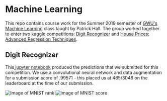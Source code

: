 # Machine Learning

This repo contains course work for the Summer 2019 semester of <a href= "https://github.com/jphall663/GWU_data_mining" rel="nofollow">GWU's Machine Learning</a> class taught by Patrick Hall. The group worked together to enter two kaggle competitions: <a href="https://www.kaggle.com/c/digit-recognizer" rel="nofollow">Digit Recognizer</a> and <a href="https://www.kaggle.com/c/house-prices-advanced-regression-techniques" rel="nofollow">House Prices: Advanced Regression Techniques</a>.

## Digit Recognizer

This<a href= "https://github.com/britcbish/dsnc6290-coursework/blob/master/MNIST.ipynb" rel = "nofollow"> jupyter notebook</a> produced the predictions that we submitted for this competition. We use a convolutional neural network and data augmentation for a submission score of .99571 - this placed us at 485/3046 on the leaderboard at the time of our submission.

![Image of MNIST rank](https://github.com/britcbish/dsnc6290-coursework/blob/master/MNISTrank.jpg)
![Image of MNIST score](https://github.com/britcbish/dsnc6290-coursework/blob/master/MNISTscore.jpg)
